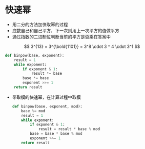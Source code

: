 # 快速幂

- 用二分的方法加快取幂的过程
- 底数自己和自己平方，下一次则用上一次平方的值做平方
- 通过指数的二进制位判断当前的平方是否乘在答案中

$$
3^{13} = 3^{\bold{1101}} = 3^8 \cdot 3 ^ 4 \cdot 3^1
$$

```python
def binpow(base, exponent):
    result = 1
    while exponent:
        if exponent & 1:
            result *= base
        base *= base
        exponent >>= 1
    return result
```

- 带取模的快速幂，在计算过程中取模

  ```python
  def binpow(base, exponent, mod):
      base %= mod
      result = 1
      while exponent:
          if exponent & 1:
              result = result * base % mod
          base = base * base % mod
          exponent >>= 1
      return result
  ```

